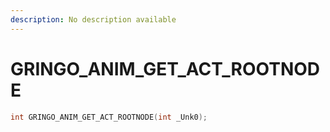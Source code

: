 ```yaml
---
description: No description available 
---
```


# GRINGO_ANIM_GET_ACT_ROOTNODE

```cpp
int GRINGO_ANIM_GET_ACT_ROOTNODE(int _Unk0);
```